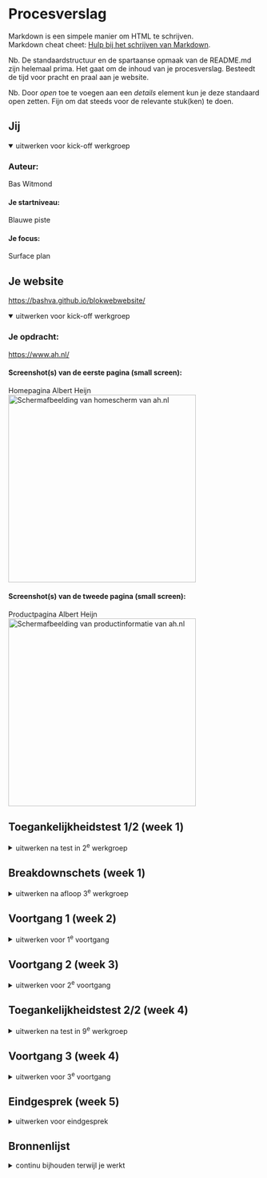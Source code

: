 # Procesverslag
Markdown is een simpele manier om HTML te schrijven.  
Markdown cheat cheet: [Hulp bij het schrijven van Markdown](https://github.com/adam-p/markdown-here/wiki/Markdown-Cheatsheet).

Nb. De standaardstructuur en de spartaanse opmaak van de README.md zijn helemaal prima. Het gaat om de inhoud van je procesverslag. Besteedt de tijd voor pracht en praal aan je website.

Nb. Door *open* toe te voegen aan een *details* element kun je deze standaard open zetten. Fijn om dat steeds voor de relevante stuk(ken) te doen.



## Jij

<details open>
  <summary>uitwerken voor kick-off werkgroep</summary>

  ### Auteur:
  Bas Witmond

  #### Je startniveau:
  Blauwe piste

  #### Je focus:
  Surface plan
 
</details>



## Je website
 https://bashva.github.io/blokwebwebsite/

<details open>
  <summary>uitwerken voor kick-off werkgroep</summary>

  ### Je opdracht:
  https://www.ah.nl/

  #### Screenshot(s) van de eerste pagina (small screen): 
  Homepagina Albert Heijn
  <img src="readme-images/homepaginaah.png" width="375px" alt="Schermafbeelding van homescherm van ah.nl">

  #### Screenshot(s) van de tweede pagina (small screen):
  Productpagina Albert Heijn
  <img src="readme-images/ahproductpagina.png" width="375px" alt="Schermafbeelding van productinformatie van ah.nl">
 
</details>



## Toegankelijkheidstest 1/2 (week 1)

<details>
  <summary>uitwerken na test in 2<sup>e</sup> werkgroep</summary>

  ### Bevindingen
  Lijst met je bevindingen die in de test naar voren kwamen:

  Homepagina:
  -Screenreader noemt alle dingen die in de website naar voren moeten komen op, alleen gaat het bij de decoratieve afbeeldingen soms fout en zijn sommige stukjes lastig met een screenreader te bereiken.. 
  -Was voor mij allemaal vrij helder om de homepagina met de screenreader te gebruiken.

  Productpagina:
  -Screenreader leest alle onderdelen goed voor en snapt ook dat de screenreader bij afbeeldingen uitleg geeft.
   Zo wordt de ALT bij de images waar het moet goed gebruikt en voorgelezen, maar bij decoratieve afbeeldingen niet altijd en gaat dit fout.
  -Was voor mij allemaal vrij helder om de product pagina met de screenreader te gebruiken.



WCAG CHECKLIST: (VOOR AH.NL)

--ALGEMEEN--
HTML-validatie:
De HTML-code heeft wel wat fouten, hierdoor werkt de website niet 100% goed voor iedereen.

Alt-teksten:
Sommige afbeeldingen hadden een rare alt text wat niet goed werd voorgelezen door de screenreader. Toen ik in de code ging checken klopte het bij sommige images bijvoorbeeld wel en sommige andere objecten niet.

Toetsenbordnavigatie:
De website moet makkelijk met het toetsenbord te navigeren zijn en dit is niet 100% het geval. Sommige menu's zijn nog lastig te bereiken zonder muis.


--Problemen--
Logische heading-structuur:
De koppen staan niet altijd in de juiste volgorde, wat het moeilijk maakt om met een screenreader de pagina te lezen en snappen.

Decoratieve afbeeldingen:
Sommige afbeeldingen worden zonder dat het moet voorgelezen door de screenreader. Decoratieve afbeeldingen moeten een leeg alt-tekst hebben en dit is nu niet zo.

Formuliervelden:
Sommige invulvelden missen labels, wat verwarrend is.

Skip-links:
De skip-link is niet altijd goed zichtbaar, hierdoor kan je moeilijk snel naar inhoud springen.

Contrastproblemen:
Sommige stukjes hebben een raar kleurcontrast. Het lijkt mij voor een kleurenblind persoon best pittig om dat te kunnen lezen.


--Verbeterpunten--
Heading-structuur verbeteren:
Zorg ervoor dat de koppen logisch geordend zijn, zodat de website makkelijker te begrijpen en te lezen is met een screenreader.

Alt-teksten voor decoratieve afbeeldingen:
Alle alt-teksten moeten leeg voor decoratieve afbeeldingen want nu slaat de screenreader ze niet allemaal over wat verwarrend is.

Duidelijke labels voor invoervelden:
Alle invulvelden moeten duidelijke labels hebben zodat mensen zelf ook weten wat ze moeten invullen.

</details>



## Breakdownschets (week 1)

<details>
  <summary>uitwerken na afloop 3<sup>e</sup> werkgroep</summary>

  ### de hele pagina: 
  <img src="readme-images/breakdownschets.png" width="375px" alt="breakdown van de homepagina">

  ### dynamisch deel (bijv menu): 
  <img src="readme-images/homepagina_menu_en_zoekbalk.png" width="375px" alt="Hamburgermenu ingeklapt">
  <img src="readme-images/uitgeklaptehamburgermenu.png" width="375px" alt="Hamburgermenu uitgeklapt">

  ### wellicht nog een dynamisch deel (bijv filter): 
  <img src="readme-images/homepagina_menu_en_zoekbalk.png" width="375px" alt="Zichtbare zoekbalk">
  <img src="readme-images/ingeklaptezoekbalk.png" width="375px" alt="Zoekbalk ingeklapt">

</details>



## Voortgang 1 (week 2)

<details>
  <summary>uitwerken voor 1<sup>e</sup> voortgang</summary>

  ### Stand van zaken
  <img src="readme-images/lastigecode.png" width="375px" alt="Lastig stukje code">
  <img src="readme-images/lastigecode1.png" width="375px" alt="Lastig stukje code 1">
  Ik vond dit stukje code lastig, aangezien het gewoon niet werkte wat ik ook probeerde met mijn website.
  Uiteindelijk heb ik het gedeeltelijk gefixt door mijn article te stijlen en een extra class toe te voegen.
  Verder heb ik het voor nu maar gelaten, aangezien het belangrijker was om eerst de HTML goed op orde te hebben.


  ### Agenda voor meeting
  samen met je groepje opstellen
  
  -Bespreken / vraag stellen over validator dat hij 8 info's aangeeft en zegt dat ik een h2 moet plaatsen
   maar ik snap niet wat hiermee wordt bedoeld.

  -Student 1 (Bas) -> Vragen stellen over validator. Hij geeft bij mij (Bas) 8 info's aan en zegt dat er h2's moeten
  worden geplaatst.

  -Student 2 (Maya) -> Vragen wat er in een section moet. En of het nodig is om 1 section of meerdere te maken.

  -Student 3 (Jazzmine) -> Vraag of ze alle blokjes / secties op haar website moest maken die hetzelfde waren.
  
  -Student 4 (Jegor) -> (Niet aanwezig bij feedbackgesprek)



  ### Verslag van meeting
  hier na afloop snel de uitkomsten van de meeting vastleggen

  -Buttons aanpassen naar een a. Button zelfde pagina a andere pagina.
  -Sportlife mints h3.
  -Bekijk alle bonus link.
  -3/4 zodat je kan schuiven.
  -h2 onzichtbaar of div met daarin sections.
  -Alleen voor styling kan je div gebruiken.
  -Als het titel heeft section.
  -Minder classes gebruiken.
  -Vaker voorkomt verschillende plekken class.
  -Box-shadow om header heen doen.
  -hr tag lijn doen.
  -Nav border bottem.

</details>



## Voortgang 2 (week 3)

<details>
  <summary>uitwerken voor 2<sup>e</sup> voortgang</summary>

  ### Stand van zaken
  <img src="readme-images/vond_lastig_arrow.png" width="375px" alt="Lastig stukje code">
  <img src="readme-images/ging_goed_banner.png" width="375px" alt="Ging goed stukje code">
  Het eerste stukje code had ik veel moeite mee en heb ik ook een vraag over voor bij het feedback gesprek.
  Ik kreeg de "right arrow" niet kleiner en dat kostte me best veel moeite.
  Het stukje wat wel goed ging was de banner goed maken. Ik kreeg de 2 banners makkelijk en goed naast elkaar
  en dit maakte me blij, want eindelijk werkte iets hoe ik het graag had gewild.


  ### Agenda voor meeting
  samen met je groepje opstellen

  -Bespreken / vraag stellen over dat mijn right arrow / pijltje niet kleiner wordt / dat ik hem niet kleiner krijg. Ook vraag stellen over de extra dingen die je moet maken en wat ik kan weglaten / moet maken van de zoekbalk.

  -Student 1 (Bas) -> Vraag stellen over pijltje right arrow die ik niet kleiner krijgen. Ook vraag stellen over de zoekbalk wat ik er van moet maken en wat ik ervan weg kan laten. Evt nog vragen wat van de 5 extra dingen je van het lijstje moet maken of zelf verzinnen.

  -Student 2 (Maya) -> Vraag over de kleur en afbeelding van de logo van de dopper site, aangezien deze niet download. Javascript vraag over code.

  -Student 3 (Thijs) -> Vraag over afbeeldingen waarom ze niet werken en vraag over wanneer en waar je ./ en /. wel of niet moet gebruiken. Kijken wat in de sections bij elkaar hoort en niet enkel richting de opmaak kijken.
  
  -Student 4 (Jegor) -> Vraag over hoe CSS doorgepusht kan worden, aangezien dit momenteel nog niet werkt. Vragen hoe de css wel moet worden gecodeerd in de html dat het doorgepusht kan worden. Ook de vraag hoe de images van tesla kunnen worden gekopiert naar zijn eigen webpagina.

  -Student 5 (Jazzmine) -> (Later, ingedeeld in groepje van C ipv B.)

  ### Verslag van meeting
  1. Hoogte uitzetten en breedte zelf aanpassen. of (2)  
  2. `::before` of `::after` toevoegen aan `<h2>` voor iconen of extra styling.  
  3. `<details>` en `<summary>` gebruiken voor dropdownmenu.  
  4. Dropdownmenu uit de les toepassen.  
  5. Navigatie met dropdownmenu en icons erbuiten als linkjes toevoegen.  
  6. Zoekbalk `<input type="search">` gebruiken voor semantiek.  (fixed)
  7. Attribute selector gebruiken in CSS voor `<input type="search">`.  
  8. `prefers-reduced-motion` instellen voor betere toegankelijkheid.  
  9. Afbeeldingen zonder spaties of hoofdletters in bestandsnamen gebruiken. (fixed)
  10. CSS beter ordenen voor overzicht. (fixed)
</details>



## Toegankelijkheidstest 2/2 (week 4)

<details>
  <summary>uitwerken na test in 9<sup>e</sup> werkgroep</summary>

  ### Bevindingen
**WCAG Checklist voor AH.nl**

**Algemeen:**
- HTML-validatie: De meeste HTML is in orde, maar ik moet nog een aantal info's fixen en die info's zijn dat er geen h2 is in een section bijvoorbeeld. Deze moet ik onzichtbaar maken zodat het wel duidelijk is voor de screenreader.

- Alt-teksten: Veel afbeeldingen hebben goede alt-teksten. Sommige nog iets duidelijker maken

- Toetsenbordnavigatie: De website is voor het grootste deel wel goed te bereiken met het toetsenbord. Sommige stukjes verbetering met hoe ik zelf ermee omga want ik vind het zelf erg lastig.

**Problemen:**
- Heading-structuur: Koppen staan nu wel in de juiste volgorde wat voorhene nog niet zo was. Dit is makkelijker te lezen voor de screenreader.

- Decoratieve afbeeldingen: Leest geen decoratieve afbeeldingen voor

- Contrast: VOor mensen met een visuele beperking moet ik sommige kleuren contrasten iets duidelijker maken had ik door. Soms had ik zelf moeite met een paar stukjes, laat staan iemand met een visuele beperking.

**Verbeterpunten:**
- Verbeter koppenstructuur: Code iets logischer ordenen en koppen ook.

- Alt-teksten voor decoratieve afbeeldingen: Bij decoratieve images moet ik een lege alt invullen en bij niet decoratieve images een alt die de image omschrijft en nog aria labels toevoegen bij sommige onderdelen.

De pagina werkt al grotendeels goed, maar ik zal toch nog aan de slag gaan om kleine dingen nog te verbeteren om het optimaal te maken voor alle gebruikers ook met een heftigere beperking. 

</details>


## Voortgang 3 (week 4)

<details>
  <summary>uitwerken voor 3<sup>e</sup> voortgang</summary>

  ### Stand van zaken
  Tot nu toe gaat het wel oke. Alleen vind ik bepaalde onderdelen best lastig waar ik nu aan het einde hard nog aan moet werken. Denk hierbij aan dropdownmenu, mijn model etc. Maar tot nu toe denk ik dat ik wel op schema loop en dat het wel gaat lukken de mondeling. Mijn productpagina is niet heel veel meer werk dan de onderdelen wat ik nu al heb gedaan, dus ik denk dat ik dat dit weekend wel af kan maken.

  ### Agenda voor meeting
  -Vragen waarom mijn searchbar op een andere plek begint in chrome dan wat ik graag zou willen. (fixed)
  -Vragen waarom ik geen "go back" pijltje kan toevoegen in mijn model. (fixed)
  -Vragen waarom sommige fonts van de ah.nl website anders zijn dan mijn website terwijl ik hun fonts gebruik.
  -Vragen of het moet als je op je profiel icoontje klikt of dat net zoals het dropdown menu moet werken.
  -Verder over dropdownmenu korte vraag stellen.


  -Student 1 (Bas) -> Vraag stellen over mijn searchbar die op een andere plek begint in chrome, vragen over go back pijltje in model, vraag over fonts ah.nl die bij sommige stukjes anders zijn, vraag over profie icoontje of dat dropdownmenu moet werken en vragen over dropdownmenu waar ik korte vraag over wil stellen.

  -Student 2 (Maya) -> Vragen over hamburger menu. 3 streepjes laten animeren, maar weet niet hoe je dat doet. Vraag over hoe je tekst in plaatjes kan doen in een carousel. Dit werkt niet, aangezien de tekst in het plaatje beweegt.

  -Student 3 (Jazzmine) -> Vraag over afbeeldingen op haar site, met name het hamburgermenu. Pijltjes veranderen niet van positie, alleen moeten iets anders staan dan hoe ze nu staan.
  
  -Student 4 (Jegor) -> Vraag over video die lang duurt via youtube of twitter maar te groot is voor github pagina. / Carousel werkt niet hetzelfde als op de tesla pagina. Volgend blokje tekst kunnen zien in carousel. Veel padding tussen section en footer, hoe dit weg kan. Error vraag over hoveren, wat niet in de pagina hoefde

  ### Verslag van meeting
  hier na afloop snel de uitkomsten van de meeting vastleggen

  Model.content aanpassen en flexdirection row aanpassen en justify content: space-between fixen.
  Alle images op mijn site widht 100% geven zodat ik ze niet 1 voor 1 moet stijlen.
  Img en Input omwisselen.
  Image height en width op 2em doen.
  Hamburgermenu verder afmaken en fixen.
  Productpagina optimaliseren en nog uitwerken. "Verder goed op weg"

</details>



## Eindgesprek (week 5)

<details>
  <summary>uitwerken voor eindgesprek</summary>

  ### Je uitkomst - karakteristiek screenshots:
  <img src="readme-images/dummy-plaatje.jpg" width="375px" alt="uitomst opdracht 1">


  ### Dit ging goed/Heb ik geleerd: 
  Korte omschrijving met plaatjes

  <img src="readme-images/dummy-plaatje.jpg" width="375px" alt="top">


  ### Dit was lastig/Is niet gelukt:
  Korte omschrijving met plaatjes

  <img src="readme-images/dummy-plaatje.jpg" width="375px" alt="bummer">
</details>


## Bronnenlijst

<details>
  <summary>continu bijhouden terwijl je werkt</summary>

  Nb. Wees specifiek ('css-tricks' als bron is bijv. niet specifiek genoeg). 
  Nb. ChatGpT en andere AI horen er ook bij.
  Nb. Vermeld de bronnen ook in je code.

  1. https://developer.mozilla.org/en-US/docs/Web/CSS/::-webkit-scrollbar (.banner sectie)
  2. https://www.w3schools.com/cssref/sel_after.php Dropdown menu footer ::after
  3. /* header animatie die verdwijnt en weer verschijnt met scrollen --> bron: Thomas Norden & ChatGPT */
  4.  <!-- https://www.w3schools.com/tags/tag_tr.asp en chatgpt --> tabel maken voedingswaarde
  5. animatie = // lesstof week 4 animatie + inleiding programmeren & chatgpt
</details>